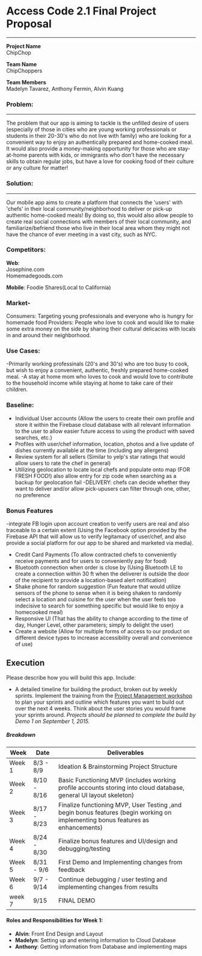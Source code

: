 # Access Code 2.1 Final Project Proposal

---
**Project Name**  
ChipChop

**Team Name**  
ChipChoppers

**Team Members**  
Madelyn Tavarez, Anthony Fermin, Alvin Kuang


### Problem: 
---
The problem that our app is aiming to tackle is the unfilled desire of users (especially of those in cities who are young working professionals or students in their 20-30's who do not live with family) who are looking for a convenient way to enjoy an authentically prepared and home-cooked meal. It would also provide a money-making opportunity for those who are stay-at-home parents with kids, or immigrants who don't have the necessary skills to obtain regular jobs, but have a love for cooking food of their culture or any culture for matter! 

### Solution: 
---
Our mobile app aims to create a platform that connects the 'users' with 'chefs' in their local community/neighborhood to deliver or pick-up authentic home-cooked meals! By doing so, this would also allow people to create real social connections with members of their local community, and familiarize/befriend those who live in their local area whom they might not have the chance of ever meeting in a vast city, such as NYC. 



### Competitors:
**Web**:<br> 
Josephine.com<br>
Homemadegoods.com

**Mobile**: 
Foodie Shares(Local to California)


### Market-
Consumers: Targeting young professionals and everyone who is hungry for homemade food
Providers: People who love to cook and would like to make some extra money on the side by sharing their cultural delicacies with locals in and around their neighborhood.



### Use Cases:
-Primarily working professinals (20's and 30's) who are too busy to cook, but wish to enjoy a convenient, authentic, freshly prepared home-cooked meal.
-A stay at home mom who loves to cook and would love to contribute to the household income while staying at
home to take care of their children.



### Baseline:
 - Individual User accounts (Allow the users to create their own profile and store it within the Firebase cloud database with all relevant information to the user to allow easier future access to using the product with saved searches, etc.)
 - Profiles with user/chef information, location, photos and a live update of dishes currently available at the time (including any allergens)
 - Review system for all sellers (Similar to yelp's star ratings that would allow users to rate the chef in general)
 - Utilizing geolocation to locate local chefs and populate onto map (FOR FRESH FOOD!) also allow entry for zip code when searching as a backup for geolocation fail
 -DELIVERY: chefs can decide whether they want to deliver and/or allow pick-upusers can filter through one, other, no preference




### Bonus Features
-integrate FB login upon account creation to verify users are real and also traceable to a certain extent (Using the Facebook option provided by the Firebase API that will allow us to verify legitamacy of user/chef, and also provide a social platform for our app to be shared and marketed via media).
- Credit Card Payments (To allow contracted chefs to conveniently receive payments and for users to conveniently pay for food)
- Bluetooth connection when order is close by (Using Bluetooth LE to create a connection within 30 ft when the deliverer is outside the door of the recipient to provide a location-based alert notification)
- Shake phone for random suggestion (Fun feature that would utilize sensors of the phone to sense when it is being shaken to randomly select a location and cuisine for the user when the user feels too indecisive to search for something specific but would like to enjoy a homecooked meal)
- Responsive UI (That has the ability to change according to the time of day, Hunger Level, other parameters; simply to delight the user)
- Create a website (Allow for multiple forms of access to our product on different device types to increase accessibility overall and convenience of use)



## Execution
Please describe how you will build this app. Include: 
  *  A detailed timeline for building the product, broken out by weekly sprints. Implement the training from the [Project Management workshop](https://github.com/accesscode-2-1/unit-3/blob/master/lessons/16_ProjectManagement.md) to plan your sprints and outline which features you want to build out over the next 4 weeks. Think about the user stories you would frame your sprints around. *Projects should be planned to complete the build by Demo 1 on September 1, 2015.*  



  ##### Breakdown
  
  | Week | Date | Deliverables | 
|---|---|---|
  Week 1 | 8/3 - 8/9 | Ideation & Brainstorming Project Structure
  Week 2 | 8/10 - 8/16 | Basic Functioning MVP (includes working profile accounts storing into cloud database, general UI layout skeleton)
  Week 3 | 8/17 - 8/23 | Finalize functioning MVP, User Testing ,and begin bonus features (begin working on implementing bonus features as enhancements)
  Week 4 | 8/24 - 8/30 | Finalize bonus features and UI/design and debugging/testing
  Week 5 | 8/31 - 9/6 | First Demo and Implementing changes from feedback
  Week 6 | 9/7 - 9/14 | Continue debugging / user testing and implementing changes from results
  week 7 | 9/15 | FINAL DEMO




 #### Roles and Responsibilities for Week 1:
 -  **Alvin**: Front End Design and Layout 
 -  **Madelyn**: Setting up and entering information to Cloud Database
 -  **Anthony**: Getting information from Database and implementing maps
 

